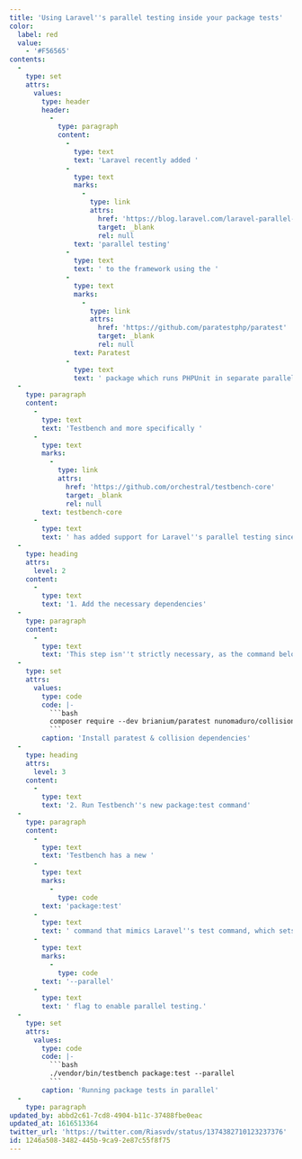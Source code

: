 ```yaml
---
title: 'Using Laravel''s parallel testing inside your package tests'
color:
  label: red
  value:
    - '#F56565'
contents:
  -
    type: set
    attrs:
      values:
        type: header
        header:
          -
            type: paragraph
            content:
              -
                type: text
                text: 'Laravel recently added '
              -
                type: text
                marks:
                  -
                    type: link
                    attrs:
                      href: 'https://blog.laravel.com/laravel-parallel-testing-is-now-available'
                      target: _blank
                      rel: null
                text: 'parallel testing'
              -
                type: text
                text: ' to the framework using the '
              -
                type: text
                marks:
                  -
                    type: link
                    attrs:
                      href: 'https://github.com/paratestphp/paratest'
                      target: _blank
                      rel: null
                text: Paratest
              -
                type: text
                text: ' package which runs PHPUnit in separate parallel processes. Adding support for this in your own package tests is pretty straightforward using orchestral/testbench.'
  -
    type: paragraph
    content:
      -
        type: text
        text: 'Testbench and more specifically '
      -
        type: text
        marks:
          -
            type: link
            attrs:
              href: 'https://github.com/orchestral/testbench-core'
              target: _blank
              rel: null
        text: testbench-core
      -
        type: text
        text: ' has added support for Laravel''s parallel testing since 6.12.0. Using this inside your own package tests is very straightforward:'
  -
    type: heading
    attrs:
      level: 2
    content:
      -
        type: text
        text: '1. Add the necessary dependencies'
  -
    type: paragraph
    content:
      -
        type: text
        text: 'This step isn''t strictly necessary, as the command below will check for these and suggest them to be installed, but it''s a bit faster to have them installed in advance.'
  -
    type: set
    attrs:
      values:
        type: code
        code: |-
          ```bash
          composer require --dev brianium/paratest nunomaduro/collision
          ```
        caption: 'Install paratest & collision dependencies'
  -
    type: heading
    attrs:
      level: 3
    content:
      -
        type: text
        text: '2. Run Testbench''s new package:test command'
  -
    type: paragraph
    content:
      -
        type: text
        text: 'Testbench has a new '
      -
        type: text
        marks:
          -
            type: code
        text: 'package:test'
      -
        type: text
        text: ' command that mimics Laravel''s test command, which sets up everything you need to have your package tested within Testbench''s default Laravel project. You can run this with the '
      -
        type: text
        marks:
          -
            type: code
        text: '--parallel'
      -
        type: text
        text: ' flag to enable parallel testing.'
  -
    type: set
    attrs:
      values:
        type: code
        code: |-
          ```bash
          ./vendor/bin/testbench package:test --parallel
          ```
        caption: 'Running package tests in parallel'
  -
    type: paragraph
updated_by: abbd2c61-7cd8-4904-b11c-37488fbe0eac
updated_at: 1616513364
twitter_url: 'https://twitter.com/Riasvdv/status/1374382710123237376'
id: 1246a508-3482-445b-9ca9-2e87c55f8f75
---
```

